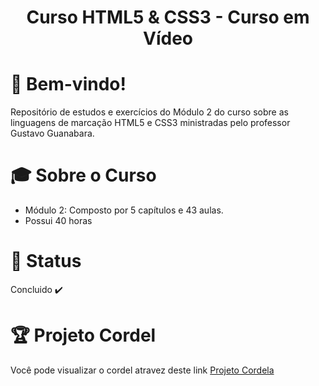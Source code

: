 <div align="center">
<h1>Curso HTML5 & CSS3 - Curso em Vídeo </h1>
</div>

# 👋  Bem-vindo!
Repositório de estudos e exercícios do Módulo 2 do curso sobre as linguagens de marcação HTML5 e CSS3 ministradas pelo professor Gustavo Guanabara.

# &#x1F393; Sobre o Curso
<ul>
<li>Módulo 2: Composto por 5 capítulos e 43 aulas.</li>
<li>Possui 40 horas</li>
</ul>

# &#x1F680; Status
Concluido ✔️

# 🏆 Projeto Cordel

Você pode visualizar o cordel atravez deste link <a href="https://kaiketorres.github.io/Projeto-Cordel">Projeto Cordela
